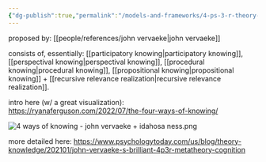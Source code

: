 ```yaml
---
{"dg-publish":true,"permalink":"/models-and-frameworks/4-ps-3-r-theory-of-cognition/","tags":["framework","cognitivescience","🌱"],"created":"2024-03-26T15:48:21.900-03:00","updated":"2024-07-23T01:38:56.562-03:00"}
---
```


proposed by: [[people/references/john vervaeke\|john vervaeke]]

consists of, essentially: [[participatory knowing\|participatory knowing]], [[perspectival knowing\|perspectival knowing]], [[procedural knowing\|procedural knowing]], [[propositional knowing\|propositional knowing]] + [[recursive relevance realization\|recursive relevance realization]].

intro here (w/ a great visualization): https://ryanaferguson.com/2022/07/the-four-ways-of-knowing/

![4 ways of knowing - john vervaeke + idahosa ness.png](/img/user/images/models%20&%20frameworks/4%20ways%20of%20knowing%20-%20john%20vervaeke%20+%20idahosa%20ness.png)

more detailed here: https://www.psychologytoday.com/us/blog/theory-knowledge/202101/john-vervaeke-s-brilliant-4p3r-metatheory-cognition
